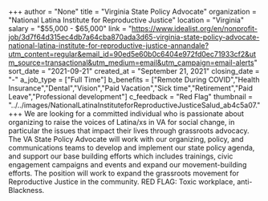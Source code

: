 +++
author = "None"
title = "Virginia State Policy Advocate"
organization = "National Latina Institute for Reproductive Justice"
location = "Virginia"
salary = "$55,000 - $65,000"
link = "https://www.idealist.org/en/nonprofit-job/3d7f64d315ec4db7a64cba870ada3d65-virginia-state-policy-advocate-national-latina-institute-for-reproductive-justice-annandale?utm_content=regular&email_id=90ed5e60b0c6404e972fd0ec71933cf2&utm_source=transactional&utm_medium=email&utm_campaign=email-alerts"
sort_date = "2021-09-21"
created_at = "September 21, 2021"
closing_date = "-"
a_job_type = ["Full Time"]
b_benefits = ["Remote During COVID","Health Insurance","Dental","Vision","Paid Vacation","Sick time","Retirement","Paid Leave","Professional development"]
c_feedback = "Red Flag"
thumbnail = "../../images/NationalLatinaInstituteforReproductiveJusticeSalud_ab4c5a07."
+++
We are looking for a committed individual who is passionate about organizing to raise the voices of Latina/xs in VA for social change, in particular the issues that impact their lives through grassroots advocacy. The VA State Policy Advocate will work with our organizing, policy, and communications teams to develop and implement our state policy agenda, and support our base building efforts which includes trainings, civic engagement campaigns and events and expand our movement-building efforts. The position will work to expand the grassroots movement for Reproductive Justice in the community. RED FLAG: Toxic workplace, anti-Blackness.